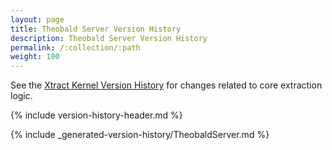 ```yaml
---
layout: page
title: Theobald Server Version History
description: Theobald Server Version History
permalink: /:collection/:path
weight: 100
---
```


See the [Xtract Kernel Version History](./xtract-kernel-version-history) for changes related to core extraction logic.

{% include version-history-header.md %}

{% include _generated-version-history/TheobaldServer.md %}